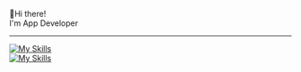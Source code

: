 👋Hi there!<br>
I'm App Developer<hr>
[![My Skills](https://skillicons.dev/icons?i=flutter,dart,python,kotlin,mysql)](https://skillicons.dev)<br>
[![My Skills](https://skillicons.dev/icons?i=androidstudio,vscode,figma,postman,apple)](https://skillicons.dev)<br>
